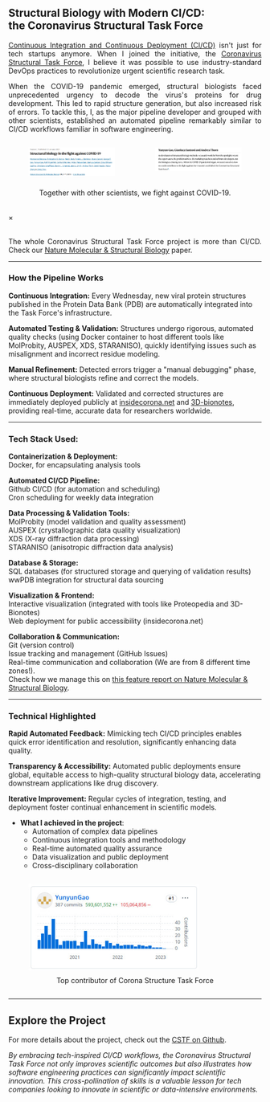 <h2>Structural Biology with Modern CI/CD: <br/>the Coronavirus Structural Task Force</h2>

<div style="text-align: justify; overflow-wrap: break-word; hyphens: auto;">
<p><a class="inline-link" href="https://github.com/resources/articles/devops/ci-cd" target="_blank">Continuous Integration and Continuous Deployment (CI/CD)</a> isn't just for tech startups anymore. When I joined the initiative, the <a class="inline-link" href="https://github.com/thorn-lab/coronavirus_structural_task_force" target="_blank">Coronavirus Structural Task Force</a>, I believe it was possible to use industry-standard DevOps practices to revolutionize urgent scientific research task.</p>

<p>When the COVID-19 pandemic emerged, structural biologists faced unprecedented urgency to decode the virus's proteins for drug development. This led to rapid structure generation, but also increased risk of errors. To tackle this, I, as the major pipeline developer  and grouped with other scientists, established an automated pipeline remarkably similar to CI/CD workflows familiar in software engineering.</p>


<div style="display: flex; justify-content: center; margin: 0 0 2rem 0; flex-direction: column; align-items: center;">
    <div style="display: flex; justify-content: center; width: 100%;">
        <figure class="image-container">
            <img src="images/cstf_feature2.png" style="width: 100%; height: auto;" onclick="openPopup('images/cstf_feature2.png')">
        </figure>
        <figure class="image-container">
            <img src="images/cstf_feature1.png" style="width: 100%; height: auto;" onclick="openPopup('images/cstf_feature1.png')">
        </figure>
    </div>
    <figcaption style="text-align: center; margin-top: 0.5rem;">
    Together with other scientists, we fight against COVID-19.
    </figcaption>
</div>

<div id="imagePopup" class="popup-overlay">
    <span class="close-popup" onclick="closePopup()">&times;</span>
    <div class="popup-content">
        <img id="popupImage" src="">
    </div>
</div>

<script>
function openPopup(imageSrc) {
    document.getElementById('popupImage').src = imageSrc;
    document.getElementById('imagePopup').style.display = 'flex';
    document.body.style.overflow = 'hidden';
}

function closePopup() {
    document.getElementById('imagePopup').style.display = 'none';
    document.body.style.overflow = 'auto';
}

// Close popup when clicking outside the image
document.getElementById('imagePopup').addEventListener('click', function(event) {
    if (event.target === this) {
        closePopup();
    }
});

// Close popup with Escape key
document.addEventListener('keydown', function(event) {
    if (event.key === 'Escape') {
        closePopup();
    }
});
</script>

<p>The whole Coronavirus Structural Task Force project is more than CI/CD. Check our <a class="inline-link" href="https://www.nature.com/articles/s41594-021-00593-7" target="_blank">Nature Molecular & Structural Biology</a> paper.</p>
</div>

---

### How the Pipeline Works
**Continuous Integration:** Every Wednesday, new viral protein structures published in the Protein Data Bank (PDB) are automatically integrated into the Task Force's infrastructure.

**Automated Testing & Validation:** Structures undergo rigorous, automated quality checks (using Docker container to host different tools like MolProbity, AUSPEX, XDS, STARANISO), quickly identifying issues such as misalignment and incorrect residue modeling.

**Manual Refinement:** Detected errors trigger a "manual debugging" phase, where structural biologists refine and correct the models.

**Continuous Deployment:** Validated and corrected structures are immediately deployed publicly at <a class="inline-link" href="https://insidecorona.net/" target="_blank">insidecorona.net</a> and <a class="inline-link" href="https://3dbionotes.cnb.csic.es/ws/covid19" target="_blank">3D-bionotes</a>, providing real-time, accurate data for researchers worldwide.

---

### Tech Stack Used:
**Containerization & Deployment:**  
Docker, for encapsulating analysis tools

**Automated CI/CD Pipeline:**  
Github CI/CD (for automation and scheduling)\
Cron scheduling for weekly data integration

**Data Processing & Validation Tools:**  
MolProbity (model validation and quality assessment)\
AUSPEX (crystallographic data quality visualization)\
XDS (X-ray diffraction data processing)\
STARANISO (anisotropic diffraction data analysis)

**Database & Storage:**  
SQL databases (for structured storage and querying of validation results)\
wwPDB integration for structural data sourcing

**Visualization & Frontend:**  
Interactive visualization (integrated with tools like Proteopedia and 3D-Bionotes)\
Web deployment for public accessibility (insidecorona.net)

**Collaboration & Communication:**  
Git (version control)\
Issue tracking and management (GitHub Issues)\
Real-time communication and collaboration (We are from 8 different time zones!). \
Check how we manage this on  <a class="inline-link" href="https://www.nature.com/articles/s41594-020-00544-8#Sec6" target="_blank">this feature report on Nature Molecular & Structural Biology</a>.

---

### Technical Highlighted

**Rapid Automated Feedback:** Mimicking tech CI/CD principles enables quick error identification and resolution, significantly enhancing data quality.

**Transparency & Accessibility:** Automated public deployments ensure global, equitable access to high-quality structural biology data, accelerating downstream applications like drug discovery.

**Iterative Improvement:** Regular cycles of integration, testing, and deployment foster continual enhancement in scientific models.


- **What I achieved in the project**: 
  - Automation of complex data pipelines
  - Continuous integration tools and methodology
  - Real-time automated quality assurance
  - Data visualization and public deployment
  - Cross-disciplinary collaboration

<div style="display: flex; justify-content: center; margin: 0 0; ">
    <figure>
        <img src="images/cstf_top_contirb.jpg" style="width: 80%; height: auto;">
        <figcaption style="text-align: center; margin-top: 0.5rem;">
        Top contributor of Corona Structure Task Force
        </figcaption>
    </figure>
</div>

---

## Explore the Project

For more details about the project, check out the <a class="inline-link" href="https://github.com/thorn-lab/coronavirus_structural_task_force">CSTF on Github</a>.


*By embracing tech-inspired CI/CD workflows, the Coronavirus Structural Task Force not only improves scientific outcomes but also illustrates how software engineering practices can significantly impact scientific innovation. This cross-pollination of skills is a valuable lesson for tech companies looking to innovate in scientific or data-intensive environments.*

